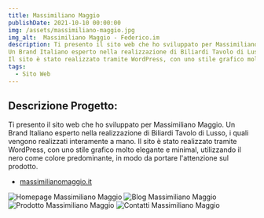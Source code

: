 ```yaml
---
title: Massimiliano Maggio
publishDate: 2021-10-10 00:00:00
img: /assets/massimiliano-maggio.jpg
img_alt:  Massimiliano Maggio - Federico.im
description: Ti presento il sito web che ho sviluppato per Massimiliano Maggio.
Un Brand Italiano esperto nella realizzazione di Biliardi Tavolo di Lusso, i quali vengono realizzati interamente a mano.
Il sito è stato realizzato tramite WordPress, con uno stile grafico molto elegante e minimal, utilizzando il nero come colore predominante, in modo da portare l'attenzione sul prodotto.
tags:
  - Sito Web
---
```

## Descrizione Progetto:



Ti presento il sito web che ho sviluppato per Massimiliano Maggio.
Un Brand Italiano esperto nella realizzazione di Biliardi Tavolo di Lusso, i quali vengono realizzati interamente a mano.
Il sito è stato realizzato tramite WordPress, con uno stile grafico molto elegante e minimal, utilizzando il nero come colore predominante, in modo da portare l'attenzione sul prodotto.

- <a href="https://massimilianomaggio.it/">massimilianomaggio.it</a>

<img
					src="/assets/massimiliano-maggio-2.jpg"
					alt="Homepage Massimiliano Maggio"
				/>
<img
					src="/assets/massimiliano-maggio-3.jpg"
					alt="Blog Massimiliano Maggio"
				/>
<img
					src="/assets/massimiliano-maggio-4.jpg"
					alt="Prodotto Massimiliano Maggio"
				/>
<img
					src="/assets/massimiliano-maggio-5.jpg"
					alt="Contatti Massimiliano Maggio"
				/>
